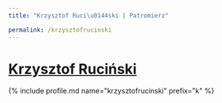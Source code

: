 ```yaml
---
title: "Krzysztof Ruci\u0144ski | Patromierz"

permalink: /krzysztofrucinski
---
```


# [Krzysztof Ruciński](https://patronite.pl/krzysztofrucinski)

{% include profile.md name="krzysztofrucinski" prefix="k" %}
